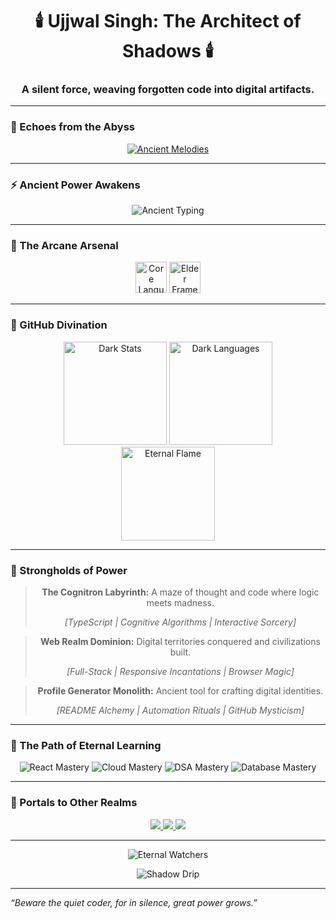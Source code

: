 <h1 align="center">🕯️ Ujjwal Singh: The Architect of Shadows 🕯️</h1>
<h3 align="center">A silent force, weaving forgotten code into digital artifacts.</h3>

---

### 🎵 Echoes from the Abyss
<div align="center">
  <a href="https://open.spotify.com/user/b153qt60bx5nsh8nv2sd6t1ri">
    <img src="https://spotify-recently-played-readme.vercel.app/api?user=b153qt60bx5nsh8nv2sd6t1ri&count=5&unique=true&width=600&theme=dark" alt="Ancient Melodies" />
  </a>
</div>

---

### ⚡ Ancient Power Awakens
<div align="center">
  <img src="https://readme-typing-svg.herokuapp.com?font=Ancient+Runes&size=30&duration=4000&color=8B0000&center=true&vCenter=true&width=600&lines=Where+Code+Meets+Shadow;Digital+Alchemy+in+Motion;Eternal+Knowledge+Seeks+Form" alt="Ancient Typing" />
</div>

---

### 📜 The Arcane Arsenal
<div align="center">
  <img src="https://skillicons.dev/icons?i=java,python,cpp,js" height="50" alt="Core Languages" title="Forbidden Languages" />
  <img src="https://skillicons.dev/icons?i=react,aws,mysql,git" height="50" alt="Elder Frameworks" title="Ancient Tools" />
</div>

---

### 🔮 GitHub Divination
<div align="center">
  <img src="https://github-readme-stats.vercel.app/api?username=fallofpheonix&show_icons=true&theme=dark&hide_border=true&bg_color=0d1117&title_color=8B0000&icon_color=4B0082&text_color=ffffff" height="165" alt="Dark Stats" />
  <img src="https://github-readme-stats.vercel.app/api/top-langs/?username=fallofpheonix&layout=compact&theme=dark&hide_border=true&bg_color=0d1117&title_color=8B0000&text_color=ffffff" height="165" alt="Dark Languages" />
</div>
<div align="center">
  <img src="https://streak-stats.demolab.com?user=fallofpheonix&theme=dark&hide_border=true&background=0D1117&ring=8B0000&fire=4B0082&currStreakLabel=FFFFFF" height="150" alt="Eternal Flame" />
</div>

---

### 🏰 Strongholds of Power
<div align="center">
  <blockquote>
    <p><b>The Cognitron Labyrinth:</b> A maze of thought and code where logic meets madness.</p>
    <p><i>[TypeScript | Cognitive Algorithms | Interactive Sorcery]</i></p>
  </blockquote>
  <blockquote>
    <p><b>Web Realm Dominion:</b> Digital territories conquered and civilizations built.</p>
    <p><i>[Full-Stack | Responsive Incantations | Browser Magic]</i></p>
  </blockquote>
  <blockquote>
    <p><b>Profile Generator Monolith:</b> Ancient tool for crafting digital identities.</p>
    <p><i>[README Alchemy | Automation Rituals | GitHub Mysticism]</i></p>
  </blockquote>
</div>

---

### 🌌 The Path of Eternal Learning
<div align="center">
  <img src="https://img.shields.io/badge/React%20Conjuring-🟢🟢🟢⚫⚫-darkred?style=for-the-badge" alt="React Mastery" />
  <img src="https://img.shields.io/badge/Cloud%20Dominion-🟢🟢⚫⚫⚫-darkred?style=for-the-badge" alt="Cloud Mastery" />
  <img src="https://img.shields.io/badge/Algorithmic%20Sorcery-🟢🟢🟢🟢⚫-darkred?style=for-the-badge" alt="DSA Mastery" />
  <img src="https://img.shields.io/badge/Database%20Necromancy-🟢🟢🟢⚫⚫-darkred?style=for-the-badge" alt="Database Mastery" />
</div>

---

### 🔗 Portals to Other Realms
<div align="center">
  <a href="https://linkedin.com/in/ujjwal-singh">
    <img src="https://img.shields.io/badge/LinkedIn-Professional%20Realm-0077B5?style=for-the-badge&logo=linkedin&logoColor=white" />
  </a>
  <a href="mailto:ujjosing@gmail.com">
    <img src="https://img.shields.io/badge/Email-Scroll%20Messenger-D14836?style=for-the-badge&logo=gmail&logoColor=white" />
  </a>
  <a href="https://github.com/fallofpheonix">
    <img src="https://img.shields.io/badge/GitHub-Code%20Sanctum-100000?style=for-the-badge&logo=github&logoColor=white" />
  </a>
</div>

---

<div align="center">
  <p>
    <img src="https://visitcount.itsvg.in/api?id=fallofpheonix&icon=5&color=0&label=Ancient+Visitors" alt="Eternal Watchers" />
  </p>
  <img src="https://media.giphy.com/media/v1.Y2lkPTc5MGI3NjExM3hjeHFwYTFzMDI3MnZ2dDV5M2U5bHdwMXZ3YzZ0OWZ0ZXR6aXVhYSZlcD12MV9pbnRlcm5hbF9naWZfYnlfaWQmY3Q9Zw/26BkNIqYf04e1YmB2/giphy.gif" alt="Shadow Drip" />
</div>

---

*“Beware the quiet coder, for in silence, great power grows.”*
